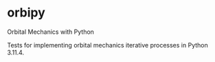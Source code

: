 # orbipy
Orbital Mechanics with Python

Tests for implementing orbital mechanics iterative processes in Python 3.11.4.

